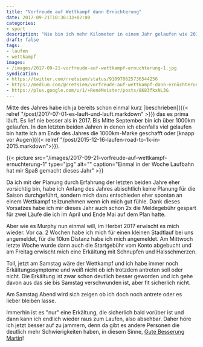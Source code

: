 ```yaml
---
title: "Vorfreude auf Wettkampf dann Ernüchterung"
date: 2017-09-21T10:36:33+02:00
categories:
- sport
description: "Nie bin ich mehr Kilometer in einem Jahr gelaufen wie 2017. Einen kleinen Wettkampf habe ich mir zum Abschluss vorgenommen, denn werde ich aber nun leider absagen müssen."
draft: false
tags:
- laufen
- wettkampf
images:
- /images/2017-09-21-vorfreude-auf-wettkampf-ernuchterung-1.jpg
syndication:
- https://twitter.com/rretsiem/status/910970625736544256
- https://medium.com/@rretsiem/vorfreude-auf-wettkampf-dann-ernüchterung-5a6a91b7ffc9
- https://plus.google.com/u/1/+RenéMeister/posts/8K83fkxNL3G
---
```


Mitte des Jahres habe ich ja bereits schon einmal kurz [beschrieben]({{< relref "/post/2017-07-01-es-lauft-und-lauft.markdown" >}}) das es prima läuft. Es lief nie besser als in 2017. Bis Mitte September bin ich über 1000km gelaufen. In den letzten beiden Jahren in denen ich ebenfalls viel gelaufen bin hatte ich am Ende des Jahres die 1000km-Marke geschafft oder [knapp vor Augen]({{< relref "/post/2015-12-16-laufen-road-to-1k-in-2015.markdown">}}).

{{< picture src="/images/2017-09-21-vorfreude-auf-wettkampf-ernuchterung-1" type="jpg" alt="" caption="Einmal in der Woche Laufbahn hat mir Spaß gemacht dieses Jahr" >}}

Da ich mit der Planung durch Erfahrung der letzten beiden Jahre eher vorsichtig bin, habe ich Anfang des Jahres abischtlich keine Planung für die Saison durchgeführt, sondern mich dazu entschieden eher spontan an einem Wettkampf teilzunehmen wenn ich mich gut fühle. Dank dieses Vorsatzes habe ich mir dieses Jahr auch schon 2x die Meldegebühr gespart für zwei Läufe die ich im April und Ende Mai auf dem Plan hatte.

Aber wie es Murphy nun einmal will, im Herbst 2017 erwischt es mich wieder. Vor ca. 2 Wochen habe ich mich für einen kleinen Stadtlauf bei uns angemeldet, für die 10km Distanz habe ich mich angemeldet. Am Mittwoch letzte Woche wurde dann auch die Startgebühr vom Konto abgebucht und am Freitag erwischt mich eine Erkältung mit Schnupfen und Halsschmerzen.

Toll, jetzt am Samstag wäre der Wettkampf und ich habe immer noch Erkältungssymptome und weiß nicht ob ich trotzdem antreten soll oder nicht. Die Erkältung ist zwar schon deutlich besser geworden und ich gehe davon aus das sie bis Samstag verschwunden ist, aber fit sicherlich nicht.

Am Samstag Abend wird sich zeigen ob ich doch noch antrete oder es lieber bleiben lasse.

Immerhin ist es "nur" eine Erkältung, die sicherlich bald vorüber ist und dann kann ich endlich wieder raus zum Laufen, also absehbar. Daher höre ich jetzt besser auf zu jammern, denn da gibt es andere Personen die deutlich mehr Schwierigkeiten haben, in diesem Sinne, [Gute Besserung Martin](https://runomatic.de/laufsaison-mit-hindernissen/)!
